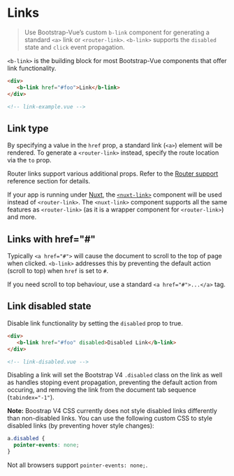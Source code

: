# Links

> Use Bootstrap-Vue’s custom `b-link` component for generating a standard `<a>` link or
`<router-link>`. `<b-link>` supports the `disabled` state and `click` event propagation.

`<b-link>` is the building block for most Bootstrap-Vue components that offer link functionality.

```html
<div>
   <b-link href="#foo">Link</b-link>
</div>

<!-- link-example.vue -->
```


## Link type

By specifying a value in the `href` prop, a standard link (`<a>`) element will be rendered.
To generate a `<router-link>` instead, specify the route location via the `to` prop.

Router links support various additional props.  Refer to the [Router support](/docs/reference/router-links)
reference section for details.

If your app is running under [Nuxt](https://nuxtjs.org), the [`<nuxt-link>`](https://nuxtjs.org/api/components-nuxt-link)
component will be used instead of `<router-link>`. The `<nuxt-link>` component supports all the
same features as `<router-link>` (as it is a wrapper component for `<router-link>`) and more.


## Links with href="#"

Typically `<a href="#">` will cause the document to scroll to the top of page when clicked.
`<b-link>` addresses this by preventing the default action (scroll to top) when `href` is set to `#`.

If you need scroll to top behaviour, use a standard `<a href="#">...</a>` tag.


## Link disabled state

Disable link functionality by setting the `disabled` prop to true.

```html
<div>
   <b-link href="#foo" disabled>Disabled Link</b-link>
</div>

<!-- link-disabled.vue -->
```

Disabling a link will set the Bootstrap V4 `.disabled` class on the link
as well as handles stoping event propagation, preventing the default action
from occuring, and removing the link from the document tab sequence (`tabindex="-1"`).

**Note:** Boostrap V4 CSS currently does not style disabled links differently than
non-disabled links. You can use the following custom CSS to style disabled links
(by preventing hover style changes):

```css
a.disabled {
  pointer-events: none;
}
```

Not all browsers support `pointer-events: none;`.


<!-- Component reference added automatically from component package.json -->

